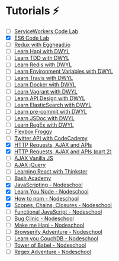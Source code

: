 # Tutorials :zap:

- [ ] [ServiceWorkers Code Lab](https://www.code-labs.io/codelabs/offline/#0)
- [x] [ES6 Code Lab](https://www.code-labs.io/codelabs/chrome-es2015/#0)
- [ ] [Redux with Egghead.io](https://egghead.io/series/getting-started-with-redux)
- [ ] [Learn Hapi with DWYL](https://github.com/dwyl/learn-hapi)
- [ ] [Learn TDD with DWYL](https://github.com/dwyl/learn-tdd)
- [ ] [Learn Redis with DWYL](https://github.com/dwyl/learn-redis)
- [ ] [Learn Environment Variables with DWYL](https://github.com/dwyl/learn-environment-variables)
- [ ] [Learn Travis with DWYL](https://github.com/dwyl/learn-travis)
- [ ] [Learn Docker with DWYL](https://github.com/dwyl/learn-docker)
- [ ] [Learn Vagrant with DWYL](https://github.com/dwyl/learn-vagrant)
- [ ] [Learn API Design with DWYL](https://github.com/dwyl/learn-api-design)
- [ ] [Learn ElasticSearch with DWYL](https://github.com/dwyl/learn-elasticsearch)
- [ ] [Learn pre-commit with DWYL](https://github.com/dwyl/learn-pre-commit)
- [ ] [Learn JSDoc with DWYL](https://github.com/dwyl/learn-jsdoc)
- [ ] [Learn RegEx with DWYL](https://github.com/dwyl/learn-regex)
- [ ] [Flexbox Froggy](http://flexboxfroggy.com/)
- [ ] [Twitter API with CodeCademy](https://www.codecademy.com/en/tracks/twitter)
- [x] [HTTP Requests, AJAX and APIs](http://tutorials.codebar.io/js/lesson4/tutorial.html)
- [x] [HTTP Requests, AJAX and APIs (part 2)](http://tutorials.codebar.io/js/lesson5/tutorial.html)
- [ ] [AJAX Vanilla JS](https://developer.mozilla.org/en-US/docs/AJAX/Getting_Started)
- [ ] [AJAX jQuery](https://learn.jquery.com/ajax/)
- [ ] [Learning React with Thinkster](https://thinkster.io/getting-started-with-react)
- [ ] [Bash Academy](http://guide.bash.academy)
- [x] [JavaScripting - Nodeschool](https://github.com/sethvincent/javascripting)
- [x] [Learn You Node - Nodeschool](https://github.com/workshopper/learnyounode)
- [x] [How to npm - Nodeschool](https://github.com/npm/how-to-npm)
- [x] [Scopes, Chains, Closures - Nodeschool](https://github.com/jesstelford/scope-chains-closures)
- [ ] [Functional JavaScript - Nodeschool](https://github.com/timoxley/functional-javascript-workshop)
- [ ] [Bug Clinic - Nodeschool](https://github.com/othiym23/bug-clinic)
- [ ] [Make me Hapi - Nodeschool](https://github.com/hapijs/makemehapi)
- [ ] [Browserify Adventure - Nodeschool](https://github.com/substack/browserify-adventure)
- [ ] [Learn you CouchDB - Nodeschool](https://github.com/robertkowalski/learnyoucouchdb)
- [ ] [Tower of Babel - Nodeschool](https://github.com/yosuke-furukawa/tower-of-babel)
- [ ] [Regex Adventure - Nodeschool](https://github.com/substack/regex-adventure)
